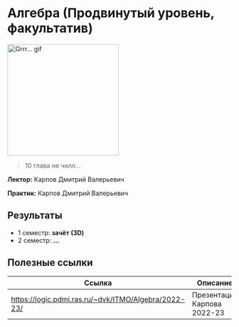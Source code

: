 # Алгебра (Продвинутый уровень, факультатив)

<img alt="Grrr... gif" src="https://github.com/maxbarsukov/itmo/blob/master/.docs/grr.gif" height="250">

> 10 глава не чилл...

**Лектор:** Карпов Дмитрий Валерьевич

**Практик:** Карпов Дмитрий Валерьевич

## Результаты

- 1 семестр: **зачёт (3D)**
- 2 семестр: **...**

## Полезные ссылки

| Ссылка | Описание |
| --- | --- |
| https://logic.pdmi.ras.ru/~dvk/ITMO/Algebra/2022-23/ | Презентации Карпова 2022-23 |
